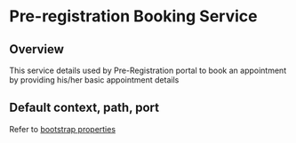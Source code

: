 # Pre-registration Booking Service

## Overview
This service details used by Pre-Registration portal to book an appointment by providing his/her basic appointment details

## Default context, path, port
Refer to [bootstrap properties](src/main/resources/bootstrap.properties)

